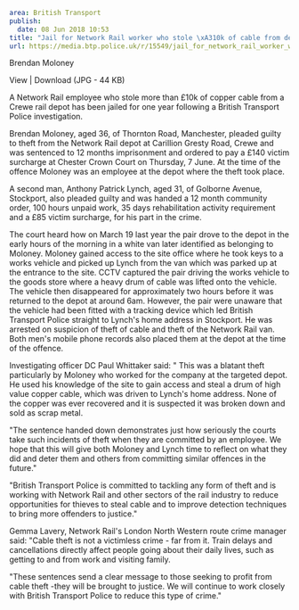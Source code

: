 ```yaml
area: British Transport
publish:
  date: 08 Jun 2018 10:53
title: "Jail for Network Rail worker who stole \xA310k of cable from depot"
url: https://media.btp.police.uk/r/15549/jail_for_network_rail_worker_who_stole__10k_of_ca
```

Brendan Moloney

View | Download (JPG - 44 KB)

A Network Rail employee who stole more than £10k of copper cable from a Crewe rail depot has been jailed for one year following a British Transport Police investigation.

Brendan Moloney, aged 36, of Thornton Road, Manchester, pleaded guilty to theft from the Network Rail depot at Carillion Gresty Road, Crewe and was sentenced to 12 months imprisonment and ordered to pay a £140 victim surcharge at Chester Crown Court on Thursday, 7 June.
At the time of the offence Moloney was an employee at the depot where the theft took place.

A second man, Anthony Patrick Lynch, aged 31, of Golborne Avenue, Stockport, also pleaded guilty and was handed a 12 month community order, 100 hours unpaid work, 35 days rehabilitation activity requirement and a £85 victim surcharge, for his part in the crime.

The court heard how on March 19 last year the pair drove to the depot in the early hours of the morning in a white van later identified as belonging to Moloney. Moloney gained access to the site office where he took keys to a works vehicle and picked up Lynch from the van which was parked up at the entrance to the site.
CCTV captured the pair driving the works vehicle to the goods store where a heavy drum of cable was lifted onto the vehicle.
The vehicle then disappeared for approximately two hours before it was returned to the depot at around 6am.
However, the pair were unaware that the vehicle had been fitted with a tracking device which led British Transport Police straight to Lynch's home address in Stockport. He was arrested on suspicion of theft of cable and theft of the Network Rail van.
Both men's mobile phone records also placed them at the depot at the time of the offence.

Investigating officer DC Paul Whittaker said: " This was a blatant theft particularly by Moloney who worked for the company at the targeted depot. He used his knowledge of the site to gain access and steal a drum of high value copper cable, which was driven to Lynch's home address. None of the copper was ever recovered and it is suspected it was broken down and sold as scrap metal.

"The sentence handed down demonstrates just how seriously the courts take such incidents of theft when they are committed by an employee. We hope that this will give both Moloney and Lynch time to reflect on what they did and deter them and others from committing similar offences in the future."

"British Transport Police is committed to tackling any form of theft and is working with Network Rail and other sectors of the rail industry to reduce opportunities for thieves to steal cable and to improve detection techniques to bring more offenders to justice."

Gemma Lavery, Network Rail's London North Western route crime manager said: "Cable theft is not a victimless crime - far from it. Train delays and cancellations directly affect people going about their daily lives, such as getting to and from work and visiting family.

"These sentences send a clear message to those seeking to profit from cable theft -they will be brought to justice. We will continue to work closely with British Transport Police to reduce this type of crime."
